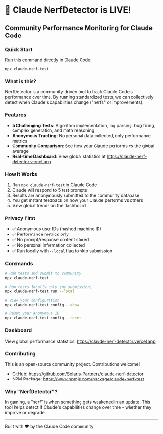 # 🚀 Claude NerfDetector is LIVE!

## Community Performance Monitoring for Claude Code

### Quick Start
Run this command directly in Claude Code:
```bash
npx claude-nerf-test
```

### What is this?
NerfDetector is a community-driven tool to track Claude Code's performance over time. By running standardized tests, we can collectively detect when Claude's capabilities change ("nerfs" or improvements).

### Features
- **5 Challenging Tests**: Algorithm implementation, log parsing, bug fixing, complex generation, and math reasoning
- **Anonymous Tracking**: No personal data collected, only performance metrics
- **Community Comparison**: See how your Claude performs vs the global average
- **Real-time Dashboard**: View global statistics at https://claude-nerf-detector.vercel.app

### How it Works
1. Run `npx claude-nerf-test` in Claude Code
2. Claude will respond to 5 test prompts
3. Results are anonymously submitted to the community database
4. You get instant feedback on how your Claude performs vs others
5. View global trends on the dashboard

### Privacy First
- ✅ Anonymous user IDs (hashed machine ID)
- ✅ Performance metrics only
- ✅ No prompt/response content stored
- ✅ No personal information collected
- ✅ Run locally with `--local` flag to skip submission

### Commands
```bash
# Run tests and submit to community
npx claude-nerf-test

# Run tests locally only (no submission)
npx claude-nerf-test run --local

# View your configuration
npx claude-nerf-test config --show

# Reset your anonymous ID
npx claude-nerf-test config --reset
```

### Dashboard
View global performance statistics: https://claude-nerf-detector.vercel.app

### Contributing
This is an open-source community project. Contributions welcome!
- GitHub: https://github.com/Solaris-Partners/claude-nerf-detector
- NPM Package: https://www.npmjs.com/package/claude-nerf-test

### Why "NerfDetector"?
In gaming, a "nerf" is when something gets weakened in an update. This tool helps detect if Claude's capabilities change over time - whether they improve or degrade.

---

Built with ❤️ by the Claude Code community
